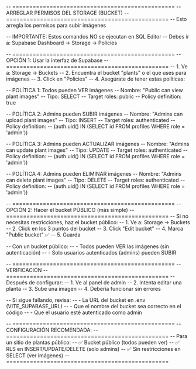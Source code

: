 -- ================================================
-- ARREGLAR PERMISOS DEL STORAGE (BUCKET)
-- ================================================
-- Esto arregla los permisos para subir imágenes

-- IMPORTANTE: Estos comandos NO se ejecutan en SQL Editor
-- Debes ir a: Supabase Dashboard → Storage → Policies

-- ================================================
-- OPCIÓN 1: Usar la interfaz de Supabase
-- ================================================
-- 1. Ve a: Storage → Buckets
-- 2. Encuentra el bucket "plants" o el que uses para imágenes
-- 3. Click en "Policies"
-- 4. Asegúrate de tener estas políticas:

-- POLÍTICA 1: Todos pueden VER imágenes
-- Nombre: "Public can view plant images"
-- Tipo: SELECT
-- Target roles: public
-- Policy definition: true

-- POLÍTICA 2: Admins pueden SUBIR imágenes
-- Nombre: "Admins can upload plant images"
-- Tipo: INSERT
-- Target roles: authenticated
-- Policy definition:
-- (auth.uid() IN (SELECT id FROM profiles WHERE role = 'admin'))

-- POLÍTICA 3: Admins pueden ACTUALIZAR imágenes
-- Nombre: "Admins can update plant images"
-- Tipo: UPDATE
-- Target roles: authenticated
-- Policy definition:
-- (auth.uid() IN (SELECT id FROM profiles WHERE role = 'admin'))

-- POLÍTICA 4: Admins pueden ELIMINAR imágenes
-- Nombre: "Admins can delete plant images"
-- Tipo: DELETE
-- Target roles: authenticated
-- Policy definition:
-- (auth.uid() IN (SELECT id FROM profiles WHERE role = 'admin'))

-- ================================================
-- OPCIÓN 2: Hacer el bucket PÚBLICO (más simple)
-- ================================================
-- Si no necesitas restricciones, haz el bucket público:
-- 1. Ve a: Storage → Buckets
-- 2. Click en los 3 puntos del bucket
-- 3. Click "Edit bucket"
-- 4. Marca "Public bucket" ✅
-- 5. Guarda

-- Con un bucket público:
-- - Todos pueden VER las imágenes (sin autenticación)
-- - Solo usuarios autenticados (admins) pueden SUBIR

-- ================================================
-- VERIFICACIÓN
-- ================================================
-- Después de configurar:
-- 1. Ve al panel de admin
-- 2. Intenta editar una planta
-- 3. Sube una imagen
-- 4. Debería funcionar sin errores

-- Si sigue fallando, revisa:
-- - La URL del bucket en .env (VITE_SUPABASE_URL)
-- - Que el nombre del bucket sea correcto en el código
-- - Que el usuario esté autenticado como admin

-- ================================================
-- CONFIGURACIÓN RECOMENDADA:
-- ================================================
-- Para un sitio de plantas público:
-- ✅ Bucket público (todos pueden ver)
-- ✅ RLS en INSERT/UPDATE/DELETE (solo admins)
-- ✅ Sin restricciones en SELECT (ver imágenes)
-- ================================================
